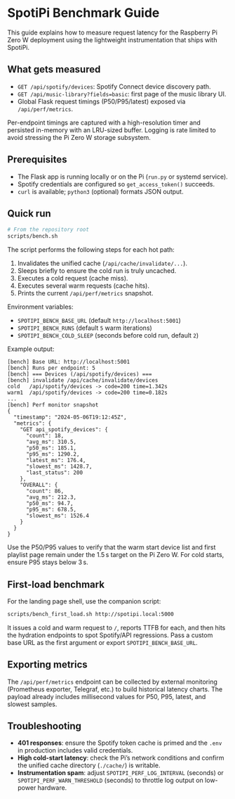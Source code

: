 # SpotiPi Benchmark Guide

This guide explains how to measure request latency for the Raspberry Pi Zero W deployment using the lightweight instrumentation that ships with SpotiPi.

## What gets measured
- `GET /api/spotify/devices`: Spotify Connect device discovery path.
- `GET /api/music-library?fields=basic`: first page of the music library UI.
- Global Flask request timings (P50/P95/latest) exposed via `/api/perf/metrics`.

Per-endpoint timings are captured with a high-resolution timer and persisted in-memory with an LRU-sized buffer. Logging is rate limited to avoid stressing the Pi Zero W storage subsystem.

## Prerequisites
- The Flask app is running locally or on the Pi (`run.py` or systemd service).
- Spotify credentials are configured so `get_access_token()` succeeds.
- `curl` is available; `python3` (optional) formats JSON output.

## Quick run
```bash
# From the repository root
scripts/bench.sh
```

The script performs the following steps for each hot path:
1. Invalidates the unified cache (`/api/cache/invalidate/...`).
2. Sleeps briefly to ensure the cold run is truly uncached.
3. Executes a cold request (cache miss).
4. Executes several warm requests (cache hits).
5. Prints the current `/api/perf/metrics` snapshot.

Environment variables:
- `SPOTIPI_BENCH_BASE_URL` (default `http://localhost:5001`)
- `SPOTIPI_BENCH_RUNS` (default `5` warm iterations)
- `SPOTIPI_BENCH_COLD_SLEEP` (seconds before cold run, default `2`)

Example output:
```
[bench] Base URL: http://localhost:5001
[bench] Runs per endpoint: 5
[bench] === Devices (/api/spotify/devices) ===
[bench] invalidate /api/cache/invalidate/devices
cold   /api/spotify/devices -> code=200 time=1.342s
warm1  /api/spotify/devices -> code=200 time=0.182s
...
[bench] Perf monitor snapshot
{
  "timestamp": "2024-05-06T19:12:45Z",
  "metrics": {
    "GET api_spotify_devices": {
      "count": 18,
      "avg_ms": 310.5,
      "p50_ms": 185.1,
      "p95_ms": 1290.2,
      "latest_ms": 176.4,
      "slowest_ms": 1428.7,
      "last_status": 200
    },
    "OVERALL": {
      "count": 86,
      "avg_ms": 212.3,
      "p50_ms": 94.7,
      "p95_ms": 678.5,
      "slowest_ms": 1526.4
    }
  }
}
```

Use the P50/P95 values to verify that the warm start device list and first playlist page remain under the 1.5 s target on the Pi Zero W. For cold starts, ensure P95 stays below 3 s.

## First-load benchmark

For the landing page shell, use the companion script:

```bash
scripts/bench_first_load.sh http://spotipi.local:5000
```

It issues a cold and warm request to `/`, reports TTFB for each, and then hits the hydration endpoints to spot Spotify/API regressions. Pass a custom base URL as the first argument or export `SPOTIPI_BENCH_BASE_URL`.

## Exporting metrics
The `/api/perf/metrics` endpoint can be collected by external monitoring (Prometheus exporter, Telegraf, etc.) to build historical latency charts. The payload already includes millisecond values for P50, P95, latest, and slowest samples.

## Troubleshooting
- **401 responses**: ensure the Spotify token cache is primed and the `.env` in production includes valid credentials.
- **High cold-start latency**: check the Pi’s network conditions and confirm the unified cache directory (`./cache/`) is writable.
- **Instrumentation spam**: adjust `SPOTIPI_PERF_LOG_INTERVAL` (seconds) or `SPOTIPI_PERF_WARN_THRESHOLD` (seconds) to throttle log output on low-power hardware.
